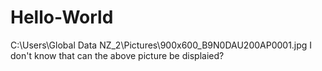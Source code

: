 # Hello-World
C:\Users\Global Data NZ_2\Pictures\900x600_B9N0DAU200AP0001.jpg
I don't know that can the above picture be displaied?
